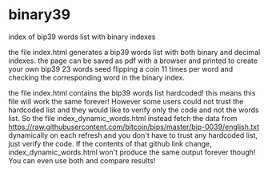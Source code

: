 # binary39
index of bip39 words list with binary indexes

the file index.html generates a bip39 words list with both binary and decimal indexes.
the page can be saved as pdf with a browser and printed to create your own bip39 23 words seed flipping a coin 11 times per word and checking the corresponding word in the binary index.

the file index.html contains the bip39 words list hardcoded! this means this file will work the same forever! However some users could not trust the hardcoded list and they would like to verify only the code and not the words list. So the file index_dynamic_words.html instead fetch the data from https://raw.githubusercontent.com/bitcoin/bips/master/bip-0039/english.txt dynamically on each refresh and you don't have to trust any hardcoded list, just verify the code. If the contents of that github link change, index_dynamic_words.html won't produce the same output forever though! You can even use both and compare results!
